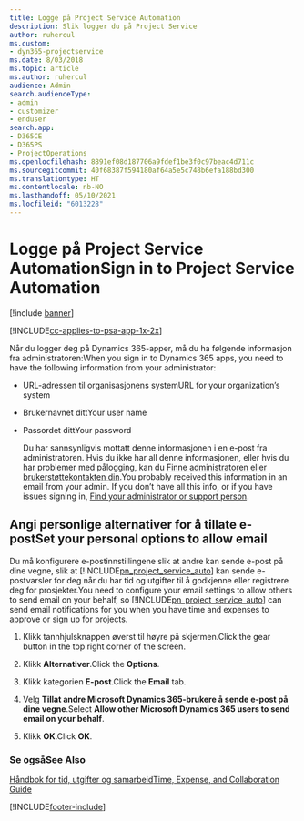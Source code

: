 ```yaml
---
title: Logge på Project Service Automation
description: Slik logger du på Project Service
author: ruhercul
ms.custom:
- dyn365-projectservice
ms.date: 8/03/2018
ms.topic: article
ms.author: ruhercul
audience: Admin
search.audienceType:
- admin
- customizer
- enduser
search.app:
- D365CE
- D365PS
- ProjectOperations
ms.openlocfilehash: 8891ef08d187706a9fdef1be3f0c97beac4d711c
ms.sourcegitcommit: 40f68387f594180af64a5e5c748b6efa188bd300
ms.translationtype: HT
ms.contentlocale: nb-NO
ms.lasthandoff: 05/10/2021
ms.locfileid: "6013228"
---
```

# <a name="sign-in-to-project-service-automation"></a><span data-ttu-id="47f50-103">Logge på Project Service Automation</span><span class="sxs-lookup"><span data-stu-id="47f50-103">Sign in to Project Service Automation</span></span>

[!include [banner](../includes/psa-now-project-operations.md)]

[!INCLUDE[cc-applies-to-psa-app-1x-2x](../includes/cc-applies-to-psa-app-1x-2x.md)]

<span data-ttu-id="47f50-104">Når du logger deg på Dynamics 365-apper, må du ha følgende informasjon fra administratoren:</span><span class="sxs-lookup"><span data-stu-id="47f50-104">When you sign in to Dynamics 365 apps, you need to have the following information from your administrator:</span></span>  
  
- <span data-ttu-id="47f50-105">URL-adressen til organisasjonens system</span><span class="sxs-lookup"><span data-stu-id="47f50-105">URL for your organization’s system</span></span>  
  
- <span data-ttu-id="47f50-106">Brukernavnet ditt</span><span class="sxs-lookup"><span data-stu-id="47f50-106">Your user name</span></span>  
  
- <span data-ttu-id="47f50-107">Passordet ditt</span><span class="sxs-lookup"><span data-stu-id="47f50-107">Your password</span></span>  
  
  <span data-ttu-id="47f50-108">Du har sannsynligvis mottatt denne informasjonen i en e-post fra administratoren. Hvis du ikke har all denne informasjonen, eller hvis du har problemer med pålogging, kan du [Finne administratoren eller brukerstøttekontakten din](/dynamics365/customerengagement/on-premises/basics/find-administrator-support).</span><span class="sxs-lookup"><span data-stu-id="47f50-108">You probably received this information in an email from your admin. If you don’t have all this info, or if you have issues signing in, [Find your administrator or support person](/dynamics365/customerengagement/on-premises/basics/find-administrator-support).</span></span>  
  
## <a name="set-your-personal-options-to-allow-email"></a><span data-ttu-id="47f50-109">Angi personlige alternativer for å tillate e-post</span><span class="sxs-lookup"><span data-stu-id="47f50-109">Set your personal options to allow email</span></span>  
 <span data-ttu-id="47f50-110">Du må konfigurere e-postinnstillingene slik at andre kan sende e-post på dine vegne, slik at [!INCLUDE[pn_project_service_auto](../includes/pn-project-service-auto.md)] kan sende e-postvarsler for deg når du har tid og utgifter til å godkjenne eller registrere deg for prosjekter.</span><span class="sxs-lookup"><span data-stu-id="47f50-110">You need to configure your email settings to allow others to send email on your behalf, so [!INCLUDE[pn_project_service_auto](../includes/pn-project-service-auto.md)] can send email notifications for you when you have time and expenses to approve or sign up for projects.</span></span>  
  
1.  <span data-ttu-id="47f50-111">Klikk tannhjulsknappen øverst til høyre på skjermen.</span><span class="sxs-lookup"><span data-stu-id="47f50-111">Click the gear button in the top right corner of the screen.</span></span>  
  
2.  <span data-ttu-id="47f50-112">Klikk **Alternativer**.</span><span class="sxs-lookup"><span data-stu-id="47f50-112">Click the **Options**.</span></span>  
  
3.  <span data-ttu-id="47f50-113">Klikk kategorien **E-post**.</span><span class="sxs-lookup"><span data-stu-id="47f50-113">Click the **Email** tab.</span></span>  
  
4.  <span data-ttu-id="47f50-114">Velg **Tillat andre Microsoft Dynamics 365-brukere å sende e-post på dine vegne**.</span><span class="sxs-lookup"><span data-stu-id="47f50-114">Select **Allow other Microsoft Dynamics 365 users to send email on your behalf**.</span></span>  
  
5.  <span data-ttu-id="47f50-115">Klikk **OK**.</span><span class="sxs-lookup"><span data-stu-id="47f50-115">Click **OK**.</span></span>  
  
### <a name="see-also"></a><span data-ttu-id="47f50-116">Se også</span><span class="sxs-lookup"><span data-stu-id="47f50-116">See Also</span></span>  
 [<span data-ttu-id="47f50-117">Håndbok for tid, utgifter og samarbeid</span><span class="sxs-lookup"><span data-stu-id="47f50-117">Time, Expense, and Collaboration Guide</span></span>](../psa/time-expense-collaboration-guide.md)


[!INCLUDE[footer-include](../includes/footer-banner.md)]
